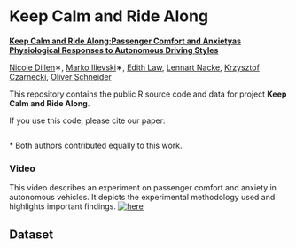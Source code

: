 # Keep Calm and Ride Along
[**Keep Calm and Ride Along:Passenger Comfort and Anxietyas Physiological Responses to Autonomous Driving Styles**](https://brokenlink)

[Nicole Dillen](https://github.com/nicolebd)∗, [Marko Ilievski](https://github.com/milievski)∗, [Edith Law](http://edithlaw.ca/), [Lennart Nacke](https://scholar.google.ca/citations?user=i-y5S2AAAAAJ&hl=en), [Krzysztof Czarnecki](https://scholar.google.ca/citations?user=ZzCpumQAAAAJ&hl=en), [Oliver Schneider](http://oliverschneider.ca/)



This repository contains the public R source code and data for project **Keep Calm and Ride Along**.

If you use this code, please cite our paper:
```

```

\* Both authors contributed equally to this work.


### Video
This video describes an experiment on passenger comfort and anxiety in autonomous vehicles. It depicts the experimental methodology used and highlights important findings.
[![here](g)](w)

## Dataset

